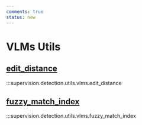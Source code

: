 ```yaml
---
comments: true
status: new
---
```


# VLMs Utils

<div class="md-typeset">
  <h2><a href="#supervision.detection.utils.vlms.edit_distance">edit_distance</a></h2>
</div>

:::supervision.detection.utils.vlms.edit_distance

<div class="md-typeset">
  <h2><a href="#supervision.detection.utils.vlms.fuzzy_match_index">fuzzy_match_index</a></h2>
</div>

:::supervision.detection.utils.vlms.fuzzy_match_index

